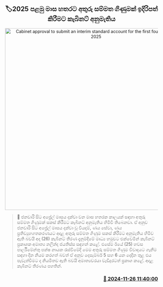 <p align='center'><b><h2 align='center' title='Cabinet approval to submit an interim standard account for the first four months of 2025'>🏷2025 පළමු මාස හතරට අතුරු සම්මත ගිණුමක් ඉදිරිපත් කිරීමට කැබිනට් අනුමැතිය</h2></b></p>
<p align='center'><img src='https://helakuru.sgp1.cdn.digitaloceanspaces.com/esana/images/lib/cabinet-updates[1].jpg' width='600' alt='Cabinet approval to submit an interim standard account for the first four months of 2025'></p>

>📝 ජනවාරි සිට අප්‍රේල් මාසය දක්වා වන මාස හතරක කාලයක් සඳහා අතුරු සම්මත ගිණුමක් සකස් කිරීමට කැබිනට් අනුමැතිය හිමිවී තිබෙනවා.
ඒ අනුව ජනවාරි සිට අප්‍රේල් මාසය දක්වා වූ වියදම්, ණය සේවා, ණය ප්‍රතිව්‍යුහගතකරණයට අදාළ අතුරු සම්මත ගිණුම සකස් කිරීමට අනුමැතිය හිමිව ඇති බවයි අද (26) කැබිනට් තීරණ දැනුම්දීමේ මාධ්‍ය හමුවට එක්වෙමින් කැබිනට් ප්‍රකාශක අමාත්‍ය නලින්ද ජයතිස්ස සඳහන් කළේ.
එසේම ඊයේ (25) හවස පාර්ලිමේන්තු පක්ෂ නායක රැස්වීමේදි මෙම අතුරු සම්මත ගිණුම විවාදයට ගැනීම සඳහා දින නියම කරගත් බවත් ඒ අනුව දෙසැම්බර් 5 සහ 6 යන දෙදින තුළ එය පැවැත්වීමට ද නියමිතව ඇති බවයි අමාත්‍යවරයා වැඩිදුරටත් ප්‍රකාශ කළේ.
අදාළ කැබිනට් තීරණය පහතින්. 


<h3 align='right'><a href='https://www.helakuru.lk/esana/p/105448/'>📅 2024-11-26 11:40:00</a></h3>
